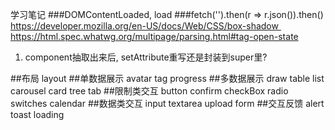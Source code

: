 学习笔记
###DOMContentLoaded, load
###fetch('').then(r => r.json()).then()
https://developer.mozilla.org/en-US/docs/Web/CSS/box-shadow 
 https://html.spec.whatwg.org/multipage/parsing.html#tag-open-state

1. component抽取出来后, setAttribute重写还是封装到super里?

##布局
layout
##单数据展示
avatar
tag
progress
##多数据展示
draw
table
list
carousel
card
tree
tab
##限制类交互
button
confirm
checkBox
radio
switches
calendar
##数据类交互
input
textarea
upload
form
##交互反馈
alert
toast
loading

    
    
